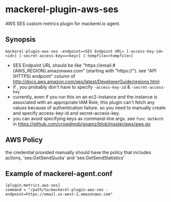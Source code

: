 mackerel-plugin-aws-ses
=================================

AWS SES custom metrics plugin for mackerel.io agent.

## Synopsis

```shell
mackerel-plugin-aws-ses -endpoint=<SES Endpoint URL> [-access-key-id=<id>] [-secret-access-key==<key>] [-tempfile=<tempfile>]
```
* SES Endpoint URL should be like "https://email.#{AWS_REGION}.amazonaws.com" (starting with "https://"). see "API (HTTPS) endpoint" column of http://docs.aws.amazon.com/ses/latest/DeveloperGuide/regions.html
* if , you probably don't have to specify `-access-key-id` & `-secret-access-key`
* currently, even if you run this on an ec2-instance and the instance is associated with an appropriate IAM Role, this plugin can't fetch any values because of authentication failure. so you need to manually create and specify access-key-id and secret-access-key.
* you can avoid specifying keys as command-line args. see `func GetAuth` in https://github.com/crowdmob/goamz/blob/master/aws/aws.go

## AWS Policy
the credential provided manually should have the policy that includes actions, 'ses:GetSendQuota' and 'ses:GetSendStatistics'

## Example of mackerel-agent.conf
```
[plugin.metrics.aws-ses]
command = "/path/to/mackerel-plugin-aws-ses -endpoint=https://email.us-west-2.amazonaws.com"
```
